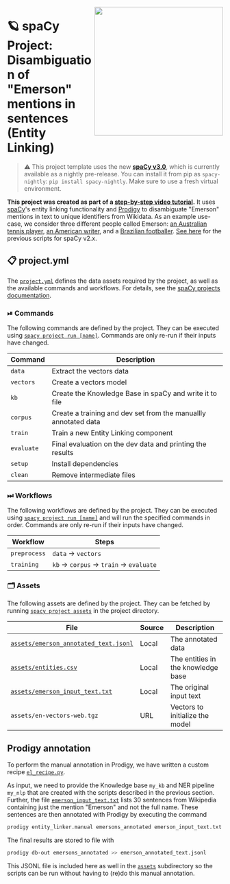 <a href="https://www.youtube.com/watch?v=8u57WSXVpmw" target="_blank"><img src="https://user-images.githubusercontent.com/13643239/81293769-216fd180-906e-11ea-9f9c-d9dec9163dcc.png" width="300" height="auto" align="right" /></a>

<!-- SPACY PROJECT: AUTO-GENERATED DOCS START (do not remove) -->

# 🪐 spaCy Project: Disambiguation of "Emerson" mentions in sentences (Entity Linking)

> ⚠️ This project template uses the new [**spaCy v3.0**](https://nightly.spacy.io), which
> is currently available as a nightly pre-release. You can install it from pip as `spacy-nightly`:
> `pip install spacy-nightly`. Make sure to use a fresh virtual environment.

**This project was created as part of a [step-by-step video tutorial](https://www.youtube.com/watch?v=8u57WSXVpmw).** It uses [spaCy](https://spacy.io)'s entity linking functionality and [Prodigy](https://prodi.gy) to disambiguate "Emerson" mentions in text to unique identifiers from Wikidata. As an example use-case, we consider three different people called Emerson: [an Australian tennis player](https://www.wikidata.org/wiki/Q312545), [an American writer](https://www.wikidata.org/wiki/Q48226), and a [Brazilian footballer](https://www.wikidata.org/wiki/Q215952). [See here](https://github.com/explosion/projects/tree/master/nel-emerson) for the previous scripts for spaCy v2.x.

## 📋 project.yml

The [`project.yml`](project.yml) defines the data assets required by the
project, as well as the available commands and workflows. For details, see the
[spaCy projects documentation](https://nightly.spacy.io/usage/projects).

### ⏯ Commands

The following commands are defined by the project. They
can be executed using [`spacy project run [name]`](https://nightly.spacy.io/api/cli#project-run).
Commands are only re-run if their inputs have changed.

| Command | Description |
| --- | --- |
| `data` | Extract the vectors data |
| `vectors` | Create a vectors model |
| `kb` | Create the Knowledge Base in spaCy and write it to file |
| `corpus` | Create a training and dev set from the manuallly annotated data |
| `train` | Train a new Entity Linking component |
| `evaluate` | Final evaluation on the dev data and printing the results |
| `setup` | Install dependencies |
| `clean` | Remove intermediate files |

### ⏭ Workflows

The following workflows are defined by the project. They
can be executed using [`spacy project run [name]`](https://nightly.spacy.io/api/cli#project-run)
and will run the specified commands in order. Commands are only re-run if their
inputs have changed.

| Workflow | Steps |
| --- | --- |
| `preprocess` | `data` &rarr; `vectors` |
| `training` | `kb` &rarr; `corpus` &rarr; `train` &rarr; `evaluate` |

### 🗂 Assets

The following assets are defined by the project. They can
be fetched by running [`spacy project assets`](https://nightly.spacy.io/api/cli#project-assets)
in the project directory.

| File | Source | Description |
| --- | --- | --- |
| [`assets/emerson_annotated_text.jsonl`](assets/emerson_annotated_text.jsonl) | Local | The annotated data |
| [`assets/entities.csv`](assets/entities.csv) | Local | The entities in the knowledge base |
| [`assets/emerson_input_text.txt`](assets/emerson_input_text.txt) | Local | The original input text |
| `assets/en-vectors-web.tgz` | URL | Vectors to initialize the model |

<!-- SPACY PROJECT: AUTO-GENERATED DOCS END (do not remove) -->

## Prodigy annotation

To perform the manual annotation in Prodigy, we have written a custom recipe
[`el_recipe.py`](scripts/el_recipe.py).

As input, we need to provide the Knowledge base `my_kb` and NER pipeline
`my_nlp` that are created with the scripts described in the previous section.
Further, the file [`emerson_input_text.txt`](prodigy/emerson_input_text) lists
30 sentences from Wikipedia containing just the mention "Emerson" and not the
full name. These sentences are then annotated with Prodigy by executing the
command

```bash
prodigy entity_linker.manual emersons_annotated emerson_input_text.txt my_nlp/ my_kb entitites.csv -F el_recipe.py
```

The final results are stored to file with

```bash
prodigy db-out emersons_annotated >> emerson_annotated_text.jsonl
```

This JSONL file is included here as well in the [`assets`](assets) subdirectory
so the scripts can be run without having to (re)do this manual annotation.
